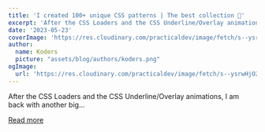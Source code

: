 ```yaml
---
title: 'I created 100+ unique CSS patterns | The best collection 🤩'
excerpt: 'After the CSS Loaders and the CSS Underline/Overlay animations, I am back with another big...'
date: '2023-05-23'
coverImage: 'https://res.cloudinary.com/practicaldev/image/fetch/s--ysrwHjO2--/c_imagga_scale,f_auto,fl_progressive,h_420,q_auto,w_1000/https://dev-to-uploads.s3.amazonaws.com/uploads/articles/66pnh200551j523iamsy.png'
author:
  name: Koders
  picture: "assets/blog/authors/koders.png"
ogImage:
  url: 'https://res.cloudinary.com/practicaldev/image/fetch/s--ysrwHjO2--/c_imagga_scale,f_auto,fl_progressive,h_420,q_auto,w_1000/https://dev-to-uploads.s3.amazonaws.com/uploads/articles/66pnh200551j523iamsy.png'
---
```


After the CSS Loaders and the CSS Underline/Overlay animations, I am back with another big...

[Read more](https://dev.to/afif/i-created-100-unique-css-patterns-the-best-collection-31cl)
